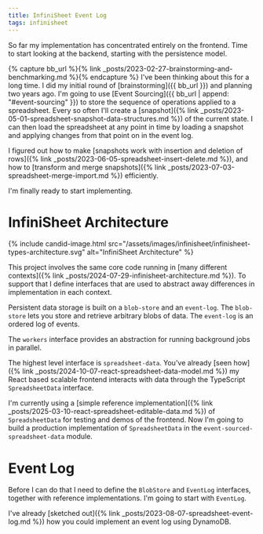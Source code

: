 ```yaml
---
title: InfiniSheet Event Log
tags: infinisheet
---
```


So far my implementation has concentrated entirely on the frontend. Time to start looking at the backend, starting with the persistence model. 

{% capture bb_url %}{% link _posts/2023-02-27-brainstorming-and-benchmarking.md %}{% endcapture %}
I've been thinking about this for a long time. I did my initial round of [brainstorming]({{ bb_url }}) and planning two years ago. I'm going to use [Event Sourcing]({{ bb_url | append: "#event-sourcing" }}) to store the sequence of operations applied to a spreadsheet. Every so often I'll create a [snapshot]({% link _posts/2023-05-01-spreadsheet-snapshot-data-structures.md %}) of the current state. I can then load the spreadsheet at any point in time by loading a snapshot and applying changes from that point on in the event log.

I figured out how to make [snapshots work with insertion and deletion of rows]({% link _posts/2023-06-05-spreadsheet-insert-delete.md %}), and how to [transform and merge snapshots]({% link _posts/2023-07-03-spreadsheet-merge-import.md %}) efficiently.

I'm finally ready to start implementing.

# InfiniSheet Architecture

{% include candid-image.html src="/assets/images/infinisheet/infinisheet-types-architecture.svg" alt="InfiniSheet Architecture" %}

This project involves the same core code running in [many different contexts]({% link _posts/2024-07-29-infinisheet-architecture.md %}). To support that I define interfaces that are used to abstract away differences in implementation in each context.

Persistent data storage is built on a `blob-store` and an `event-log`. The `blob-store` lets you store and retrieve arbitrary blobs of data. The `event-log` is an ordered log of events.

The `workers` interface provides an abstraction for running background jobs in parallel.

The highest level interface is `spreadsheet-data`. You've already [seen how]({% link _posts/2024-10-07-react-spreadsheet-data-model.md %}) my React based scalable frontend interacts with data through the TypeScript `SpreadsheetData` interface.

I'm currently using a [simple reference implementation]({% link _posts/2025-03-10-react-spreadsheet-editable-data.md %}) of `SpreadsheetData` for testing and demos of the frontend. Now I'm going to build a production implementation of `SpreadsheetData` in the `event-sourced-spreadsheet-data` module. 

# Event Log

Before I can do that I need to define the `BlobStore` and `EventLog` interfaces, together with reference implementations. I'm going to start with `EventLog`.

I've already [sketched out]({% link _posts/2023-08-07-spreadsheet-event-log.md %}) how you could implement an event log using DynamoDB. 
